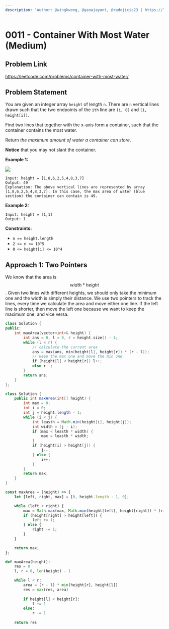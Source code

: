 ```yaml
---
description: 'Author: @wingkwong, @ganajayant, @radojicic23 | https://leetcode.com/problems/container-with-most-water/'
---
```


# 0011 - Container With Most Water (Medium)

## Problem Link

https://leetcode.com/problems/container-with-most-water/

## Problem Statement

You are given an integer array `height` of length `n`. There are `n` vertical lines drawn such that the two endpoints of the `ith` line are `(i, 0)` and `(i, height[i])`.

Find two lines that together with the x-axis form a container, such that the container contains the most water.

Return _the maximum amount of water a container can store_.

**Notice** that you may not slant the container.

**Example 1:**

![](https://s3-lc-upload.s3.amazonaws.com/uploads/2018/07/17/question\_11.jpg)

```
Input: height = [1,8,6,2,5,4,8,3,7]
Output: 49
Explanation: The above vertical lines are represented by array [1,8,6,2,5,4,8,3,7]. In this case, the max area of water (blue section) the container can contain is 49.
```

**Example 2:**

```
Input: height = [1,1]
Output: 1
```

**Constraints:**

* `n == height.length`
* `2 <= n <= 10^5`
* `0 <= height[i] <= 10^4`

## Approach 1: Two Pointers

We know that the area is $$width * height$$. Given two lines with different heights, we should only take the minimum one and the width is simply their distance. We use two pointers to track the lines, every time we calculate the area and move either one line. If the left line is shorter, then move the left one because we want to keep the maximum one, and vice versa.


<Tabs>
<TabItem value="cpp" label="C++">
<SolutionAuthor name="@wingkwong"/>

```cpp
class Solution {
public:
    int maxArea(vector<int>& height) {
        int ans = 0, l = 0, r = height.size() - 1;
        while (l < r) {
            // calculate the current area
            ans = max(ans, min(height[l], height[r]) * (r - l));
            // keep the max one and move the min one
            if (height[l] < height[r]) l++;
            else r--;
        }
        return ans;
    }
};
```
</TabItem>

<TabItem value="java" label="Java">
<SolutionAuthor name="@ganajayant"/>

```java
class Solution {
    public int maxArea(int[] height) {
        int max = 0;
        int i = 0;
        int j = height.length - 1;
        while (i < j) {
            int leasth = Math.min(height[i], height[j]);
            int width = (j - i);
            if (max < leasth * width) {
                max = leasth * width;
            }
            if (height[i] > height[j]) {
                j--;
            } else {
                i++;
            }
        }
        return max;
    }
}
```
</TabItem>
<TabItem value="javascript" label="JavaScript">
<SolutionAuthor name="@MithunPrabhu777"/>

```javascript
const maxArea = (height) => {
    let [left, right, max] = [0, height.length - 1, 0];

    while (left < right) {
        max = Math.max(max, Math.min(height[left], height[right]) * (right - left));
        if (height[right] > height[left]) {
            left += 1;
        } else {
            right -= 1;
        }
    }

    return max;
};
```
</TabItem>

<TabItem value="python" label="Python">
<SolutionAuthor name="@radojicic23"/>

```python
def maxArea(height):
    res = 0  
    l, r = 0, len(height) - 1 

    while l < r:
        area = (r - l) * min(height[r], height[l])
        res = max(res, area)
        
        if height[l] < height[r]: 
            l += 1 
        else: 
            r -= 1
    
    return res
```

</TabItem>
</Tabs>
